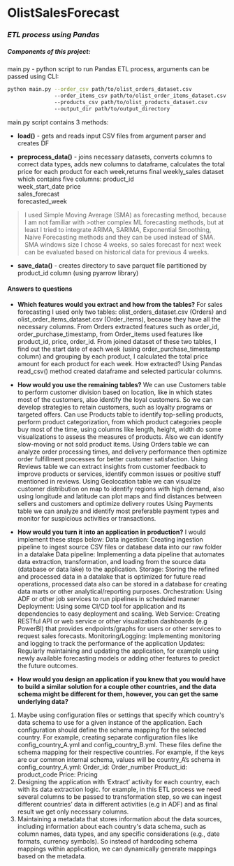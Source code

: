 # OlistSalesForecast

### _ETL process using Pandas_


##### Components of this project: 
main.py - python script to run Pandas ETL process, arguments can be passed using CLI:
```sh
python main.py --order_csv path/to/olist_orders_dataset.csv
               --order_items_csv path/to/olist_order_items_dataset.csv
               --products_csv path/to/olist_products_dataset.csv
               --output_dir path/to/output_directory
```

main.py script contains 3 methods:
- **load()** - gets and reads input CSV files from argument parser and creates DF

- **preprocess_data()** - joins necessary datasets, converts columns to correct data types, adds new columns to dataframe, calculates the total price for each product for each week,returns final weekly_sales dataset which contains five columns: 
product_id	
week_start_date	
price	
sales_forecast	
forecasted_week

> I used Simple Moving Average (SMA) as forecasting method, because I am not familiar with >other complex ML forecasting methods, but at least I tried to integrate ARIMA, SARIMA, Exponential Smoothing, Naive Forecasting methods and they can be used instead of SMA.
SMA windows size I chose 4 weeks, so sales forecast for next week can be evaluated based on historical data for previous 4 weeks.

- **save_data()** - creates directory to save parquet file partitioned by product_id column (using pyarrow library)

#### Answers to questions

- **Which features would you extract and how from the tables?**
For sales forecasting I used only two tables: olist_orders_dataset.csv (Orders) and olist_order_items_dataset.csv (Order_items), because they have all the necessary columns.
From Orders extracted features such as order_id, order_purchase_timestamp,
from Order_items used features like product_id,  price, order_id. 
From joined dataset of these two tables, I find out the start date of each week (using order_purchase_timestamp column) and grouping by each product, I calculated the total price amount for each product for each week.
How extracted?
Using Pandas read_csv() method created dataframe and selected particular columns.

- **How would you use the remaining tables?**
We can use Customers table to perform customer division based on location, like in which states most of the customers, also identify the loyal customers. So we can develop strategies to retain customers, such as loyalty programs or targeted offers.
Can use Products table to identify top-selling products, perform product categorization, from which product categories people buy most of the time, using columns like length, height, width do some visualizations to assess the measures of products. Also we can identify slow-moving or not sold product  items.
Using Orders table we can analyze order processing times, and delivery performance then optimize order fulfillment processes for better customer satisfaction.
Using Reviews table we can extract insights from customer feedback to improve products or services, identify common issues or positive stuff mentioned in reviews.
Using Geolocation table we can visualize customer distribution on map to identify regions with high demand, also using longitude and latitude can plot maps and find distances between sellers and customers and optimize delivery routes
Using Payments table we can analyze and identify most preferable payment types and monitor for suspicious activities or transactions.

- **How would you turn it into an application in production?**
I would implement these steps below:
Data ingestion: Creating ingestion pipeline to ingest source CSV files or database data into our raw folder in a datalake
Data pipeline: Implementing a data pipeline that automates data extraction, transformation, and loading from the source data (database or data lake) to the application.
Storage: Storing the refined and processed data in a datalake that is optimized for future read operations, processed data also can be stored in a database for creating data marts or other analytical/reporting purposes. 
Orchestration: Using ADF or other job services to run pipelines in scheduled manner
Deployment: Using some CI/CD tool for application and its dependencies to easy deployment and scaling.
Web Service: Creating RESTful API or web service or other visualization dashboards (e.g PowerBI) that provides endpoints/graphs for users or other services to request sales forecasts.
Monitoring/Logging: Implementing monitoring and logging to track the performance of the application 
Updates: Regularly maintaining and updating the application, for example using newly available forecasting models or adding other features to predict the future outcomes.
- **How would you design an application if you knew that you would have to build a similar solution for a couple other countries, and the data schema might be different for them, however, you can get the same underlying data?**
1. Maybe using configuration files or settings that specify which country's data schema to use for a given instance of the application. Each configuration should define the schema mapping for the selected country. For example, creating separate configuration files like config_country_A.yml and config_country_B.yml.
These files define the schema mapping for their respective countries. For example, if the keys are our common internal schema, values will be country_A’s schema in config_country_A.yml:
  Order_id: Order_number
  Product_id: product_code
  Price: Pricing
2. Designing the application with ‘Extract’ activity for each country, each with its data extraction logic.  for example, in this ETL process we need several columns to be passed to transformation step, so we can ingest different countries’ data in different activities (e.g in ADF) and as final result we get only necessary columns.
3. Maintaining a metadata that stores information about the data sources, including information about each country's data schema, such as column names, data types, and any specific considerations (e.g., date formats, currency symbols). So instead of hardcoding schema mappings within application, we can dynamically generate mappings based on the metadata.
